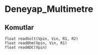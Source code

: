 # Deneyap_Multimetre

## Komutlar
```float readVolt(Vpin, Vin, R1, R2)```                                                                                                                            
```float readOhm(Vpin, Vin, R1)```                                                    
```float readADC(Vpin)```
